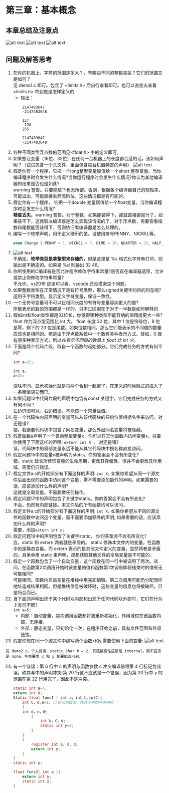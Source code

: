 # 第三章：基本概念
## 本章总结及注意点
![alt text](IMG_1192(20250323-210030).PNG)
![alt text](H]]OE{SR9`8GD(P5E`)AIO6.png)
![alt text](IMG_1195(20250323-215443).PNG)
## 问题及解答思考
1. 在你的机器上，字符的范围是多大？，有哪些不同的整数类型？它们的范围又是如何？  
   见 demo1.c 即可。包含了 <limits.h> 后自行查看即可。也可以直接去查看 <limits.h> 中到底是怎样定义的  
   - 输出：
    ```
        2147483647
        -2147483648

        127        
        -128       
        255        

        2147483647
        -2147483648
    ```
2. 各种不同类型浮点数的范围见<float.h> 中的定义即可。 
3. 如果想让变量（16位、32位）在任何一台机器上的长度都合适的话，该如何声明？（试试包含一个头文件，里面包含每台机器特定的声明）
   ![alt text](image.png)
4. 假定你有一个程序，它把一个long整型变量赋值给一个short 整型变量。当你编译程序时会发生什么情况?当你运行程序时会发生什么情况?你认为其他编译器的结果是否也是如此?  
    warning 警告。只要能放下也无所谓。否则，根据各个编译器自己的规矩来，可能溢出，可能直接丢弃高阶位，这些情况都是有可能的。
5. 假定你有一个程序， 它把一个double 变量赋值给一个float变量。当你编译程序时会发生什么情况?  
   **精度丢失**。warning 警告。对于整数，如果能装得下，那就直接装就行了。如果装不下，这就取决编译器是怎么实现该情况的了。对于浮点数，需要查看指数和尾数能否装得下，否则依旧看编译器是怎么处理的。
6. 编写一个枚举声明，用于定义硬币的值。请使用符号PENNY、NICKEL等。
    ``` C
    enum Change { PENNY = 1, NICKEL = 5, DIME = 10, QUARTER = 25, HALF_DOLLAR = 50, DOLLAR = 100 };
    ```
7. ![alt text](O4A%RL]QRJVE@$TB1$FEB]1.png)  
    不确定。**枚举类型是拿整型来存储的**，但是这里是 %s 格式化字符串打印，则输出是不确定的。如果是 %d 则输出 32 48。
8. 你所使用的C编译器是否允许程序修改字符串常量?是否存在编译器选项，允许或禁止你修改字符串常量?  
   不允许。vs2019 应该可以看，vscode 还没摸索这个问题。
9.  如果整数类型在正常情况下是有符号类型，那么signed关键字的目的何在呢?  
    适用于字符类型。显示定义字符变量，保证一致性。
10. 一个无符号变量可不可以比相同长度的有符号变量容纳更大的值?  
    所能表示的数的范围都是一样的。只不过区别在于对于一半数是如何解释的
11. 假如int和float类型都是32位长，你觉得哪种类型所能容纳的值精度更大一些?  
    float 作为浮点型范围比 int 大。
    float 长度 32 位，其中 1 位是符号位，8 位是幂，剩下的 23 位是尾数。如果位数相同，那么它们能表示的不同值的数量应该也是相同的。但是由于浮点数系统中一个数有多种表示方式。譬如，0 就有很多种表示方式，所以*在表示不同值的数量上 float 比 int 少*。
12. 下面是两个代码片段，取自一个函数的起始部分。它们完成任务的方式有何不同?  
    ``` C
    int a=25;
    ```
    ``` C
    int a;
    a=25;
    ```
    没啥不同。显示初始化就是将两个合到一起罢了，在定义的时候隐式的插入了一条赋值语句而已。
13.  如果问题12中代码片段的声明中包含有const 关键字，它们完成任务的方式又有何不同？  
    左边仍旧可以。右边错误，不能该一个常量赋值。
14.  在一个代码块内部声明的变量可以从该代码块的任何位置根据名字来访问，对还是错?  
    错。若嵌套代码块中包含了同名变量，那么外层同名变量将被隐藏。
15.  假定函数a声明了一个自动整型变量x，你可以在其他函数内访问变量x，只要你使用了下面这样的声明:
```extern int X ; ```
对还是错?  
    错。代码块中的局部变量永远不能从其它代码块中按名称直接访问。
16.  假定问题15中的变量x被声明为static。你的答案会不会有所变化?   
    错。static 延长所修饰变量的生命周期，更改其存储类，但并不会更改其作用域。答案仍旧错误。
17.  假定文件a.c的开始部分有下面这样的声明:
``` int X; ```
如果你希望从同一个源文件后面出现的函数中访问这个变量，需不需要添加额外的声明，如果需要的话，应该添加什么样的声明?  
    这就是全局变量。不需要做任何操作。
18.  假定问题17中的声明包含了关键字static。你的答案会不会有所变化?  
    不会。仍然有内部链接。本文件后的所有函数均可以访问。
19. 假定文件a.c的开始部分有下面这样的声明:
``` int X; ```
如果你希望从不同的源文件的函数中访问这个变量，需不需要添加额外的声明,
如果需要的话，应该添加什么样的声明?  
    需要，添加```extern int x;```
20.  假定问题19中的声明包含了关键字static。 你的答案会不会有所变化?  
    会。static 和 extern 两者就是矛盾的。 static 修饰本文件内的变量，在函数中的是静态变量。而 extern 表示的是其他文件定义的变量，显然两者是矛盾的。且单单用 static 来声明，却想获取其他文件的全局变量是不可能的。
21.  假定一个函数包含了一个自动变量，这个函数在同一行中被调用了两次。试问，在函数第2次调用开始时该变量的值和函数第1次调用即将结束时的值有无可能相同?  
    可能相同。函数内自动变量在堆栈中用完即销毁。第二次调用可能仍分配同样地址造成结果相同。但是堆栈信息被破坏时，这些变量的信息也将被破坏。只是巧合而已。
22.  当下面的声明出现于某个代码块内部和出现于任何代码块外部时，它们在行为上有何不同?  
```int a=5;```
     - 内部：自动变量，每次调用函数都将被重新初始化，作用域仅在该函数内部，无连接。
     - 外部：静态变量，只初始化一次，在程序开始之前，具有文件范围和外部链接。
23.    假定你想在同一个源文件中编写两个函数x和y,需要使用下面的变量:
    ![alt text](<XQUXELE9OZ[RBT0H(TJ`5A1.png>)
      
    见 demo2.c。个人觉得，static char b = 2; 其链接属性应该是 internal。而不应该是 none，毕竟要求 x 和 y 都要能访问到。
24. 有一个错误：第 6 行中 c 的声明与函数参数 c 冲突编译器将第 4 行标记为错误，称其与中的声明冲突;第 20 行这不应该是一个错误，因为第 20 行中 y 的范围在第 22 行用完了，因此不是冲突。
    ``` C
    static int W=5;
    extern int X;
    Static float func1 ( int a，int b,intC){
        int C，d,e=1; //标记为错误，称其与中的声明冲突
        {
        int d，e，W;
            {
                int b，C，d;
                static int y=2;
            }
        }
        {
            register int a, d, x;
            extern int y;
        }
    }
    static int y;

    float func2( int a ){
        extern int y;
        static int z;
    }
    ```


